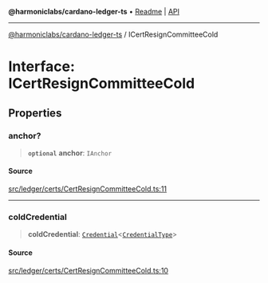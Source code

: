 **@harmoniclabs/cardano-ledger-ts** • [Readme](../Introduction.md) \| [API](../globals.md)

***

[@harmoniclabs/cardano-ledger-ts](../Introduction.md) / ICertResignCommitteeCold

# Interface: ICertResignCommitteeCold

## Properties

### anchor?

> **`optional`** **anchor**: `IAnchor`

#### Source

[src/ledger/certs/CertResignCommitteeCold.ts:11](https://github.com/HarmonicLabs/cardano-ledger-ts/blob/d1659b0/src/ledger/certs/CertResignCommitteeCold.ts#L11)

***

### coldCredential

> **coldCredential**: [`Credential`](../classes/Credential.md)\<[`CredentialType`](../enumerations/CredentialType.md)\>

#### Source

[src/ledger/certs/CertResignCommitteeCold.ts:10](https://github.com/HarmonicLabs/cardano-ledger-ts/blob/d1659b0/src/ledger/certs/CertResignCommitteeCold.ts#L10)
